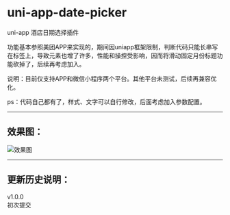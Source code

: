 # uni-app-date-picker
uni-app 酒店日期选择插件

功能基本参照美团APP来实现的，期间因uniapp框架限制，判断代码只能长串写在标签上，导致元素也增了许多，性能和操控受影响，因而将滑动固定月份标题功能砍掉了，后续再考虑加入。

说明：目前仅支持APP和微信小程序两个平台。其他平台未测试，后续再兼容优化。   

ps：代码自己都有了，样式、文字可以自行修改，后面考虑加入参数配置。

---
## 效果图：
![效果图](https://zhangdaren.github.io/uni-app-date-picker/static/gif.gif)


---
## 更新历史说明：
v1.0.0   
初次提交
